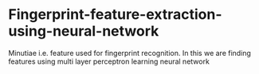 # Fingerprint-feature-extraction-using-neural-network
Minutiae i.e. feature used for fingerprint recognition. In this we are finding features using multi layer perceptron learning neural network
